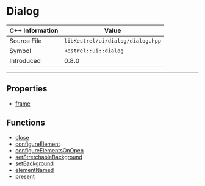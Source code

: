 
# Dialog

| C++ Information | Value |
| --- | --- |
| Source File | `libKestrel/ui/dialog/dialog.hpp` |
| Symbol | `kestrel::ui::dialog` |
| Introduced | 0.8.0 |


---

## Properties

 - [frame](frame.md)

## Functions

 - [close](close.md)
 - [configureElement](configureElement.md)
 - [configureElementsOnOpen](configureElementsOnOpen.md)
 - [setStretchableBackground](setStretchableBackground.md)
 - [setBackground](setBackground.md)
 - [elementNamed](elementNamed.md)
 - [present](present.md)

